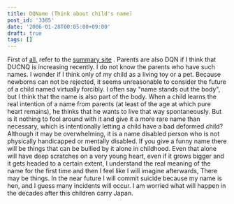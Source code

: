 ```yaml
---
title: DQName (Think about child's name)
post_id: '3385'
date: '2006-01-28T00:05:00+09:00'
draft: true
tags: []
---
```


First of [all,](http://dqname.jp/) refer to the [summary site](http://dqname.jp/) . Parents are also DQN if I think that DUCNQ is increasing recently. I do not know the parents who have such names. I wonder if I think only of my child as a living toy or a pet. Because newborns can not be rejected, it seems unreasonable to consider the future of a child named virtually forcibly. I often say "name stands out the body", but I think that the name is also part of the body. When a child learns the real intention of a name from parents (at least of the age at which pure heart remains), he thinks that he wants to live that way spontaneously. But is it nothing to fool around with it and give it a more rare name than necessary, which is intentionally letting a child have a bad deformed child? Although it may be overwhelming, it is a name disabled person who is not physically handicapped or mentally disabled. If you give a funny name there will be things that can be bullied by it alone in childhood. Even that alone will have deep scratches on a very young heart, even if it grows bigger and it gets headed to a certain extent, I understand the real meaning of the name for the first time and then I feel like I will imagine afterwards, There may be things. In the near future I will commit suicide because my name is hen, and I guess many incidents will occur. I am worried what will happen in the decades after this children carry Japan.
